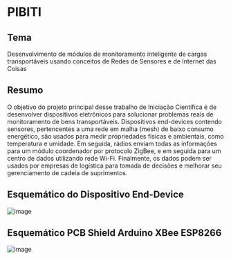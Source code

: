 # PIBITI

## Tema
Desenvolvimento de módulos de monitoramento inteligente de cargas transportáveis usando conceitos de Redes de Sensores e de Internet das Coisas

## Resumo

O objetivo do projeto principal desse trabalho de Iniciação Científica é de
desenvolver dispositivos eletrônicos para solucionar problemas reais de
monitoramento de bens transportáveis. Dispositivos end-devices contendo
sensores, pertencentes a uma rede em malha (mesh) de baixo consumo
energético, são usados para medir propriedades físicas e ambientais, como
temperatura e umidade.
Em seguida, rádios enviam todas as informações para um módulo coordenador
por protocolo ZigBee, e em seguida para um centro de dados utilizando rede
Wi-Fi. Finalmente, os dados podem ser usados por empresas de logística para
tomada de decisões e melhorar seu gerenciamento de cadeia de suprimentos.

## Esquemático do Dispositivo End-Device

![image](https://user-images.githubusercontent.com/13772256/36335303-f2fc7de4-1365-11e8-84fc-e8ca8fe46f14.png)


## Esquemático PCB Shield Arduino XBee ESP8266

![image](https://user-images.githubusercontent.com/13772256/36335310-0ed0964a-1366-11e8-9e14-17daaf095cbc.png)
